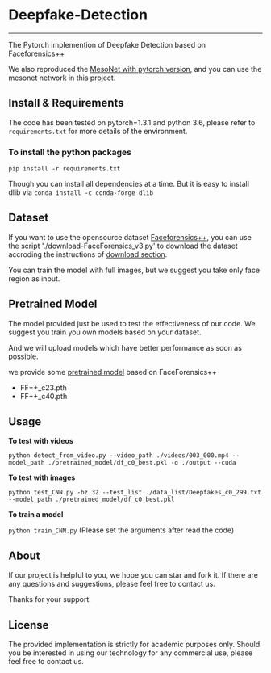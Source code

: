 # Deepfake-Detection
------------------
The Pytorch implemention of Deepfake Detection based on [Faceforensics++](https://github.com/ondyari/FaceForensics)

We also reproduced the [MesoNet with pytorch version](https://github.com/HongguLiu/MesoNet-Pytorch), and you can use the mesonet network in this project.
## Install & Requirements
The code has been tested on pytorch=1.3.1 and python 3.6, please refer to `requirements.txt` for more details of the environment.
### To install the python packages
`pip install -r requirements.txt`

Though you can install all dependencies at a time. But it is easy to install dlib via `conda install -c conda-forge dlib`


## Dataset
If you want to use the opensource dataset [Faceforensics++](https://github.com/ondyari/FaceForensics), you can use the script './download-FaceForensics_v3.py' to download the dataset accroding the instructions of [download section](https://github.com/ondyari/FaceForensics/blob/master/dataset/README.md).

You can train the model with full images, but we suggest you take only face region as input.

## Pretrained Model
The model provided just be used to test the effectiveness of our code. We suggest you train you own models based on your dataset. 

And we will upload models which have better performance as soon as possible.

we provide some [pretrained model](https://drive.google.com/drive/folders/1GNtk3hLq6sUGZCGx8fFttvyNYH8nrQS8?usp=sharing) based on FaceForensics++
- FF++\_c23.pth
- FF++\_c40.pth

## Usage
**To test with videos**

`python detect_from_video.py --video_path ./videos/003_000.mp4 --model_path ./pretrained_model/df_c0_best.pkl -o ./output --cuda`

**To test with images**

`python test_CNN.py -bz 32 --test_list ./data_list/Deepfakes_c0_299.txt --model_path ./pretrained_model/df_c0_best.pkl`

**To train a model**

`python train_CNN.py`
(Please set the arguments after read the code)

## About
If our project is helpful to you, we hope you can star and fork it. If there are any questions and suggestions, please feel free to contact us.

Thanks for your support.
## License
The provided implementation is strictly for academic purposes only. Should you be interested in using our technology for any commercial use, please feel free to contact us.

